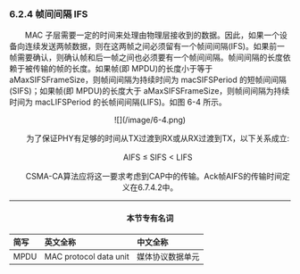 ### 6.2.4 帧间间隔 IFS
　　MAC 子层需要一定的时间来处理由物理层接收到的数据。因此，如果一个设备向连续发送两帧数据，则在这两帧之间必须留有一个帧间间隔(IFS)。如果前一帧需要确认，则确认帧和后一帧之间也必须要有一个帧间间隔。帧间间隔的长度依赖于被传输的帧的长度。如果帧(即 MPDU)的长度小于等于 aMaxSIFSFrameSize，则帧间间隔为持续时间为 macSIFSPeriod 的短帧间间隔(SIFS)；如果帧(即 MPDU)的长度大于 aMaxSIFSFrameSize，则帧间间隔为持续时间为 macLIFSPeriod 的长帧间间隔(LIFS)。如图 6-4 所示。

<div align=center>![](/image/6-4.png)

　　为了保证PHY有足够的时间从TX过渡到RX或从RX过渡到TX，以下关系成立:
    
　　AIFS ≤ SIFS < LIFS

　　CSMA-CA算法应将这一要求考虑到CAP中的传输。Ack帧AIFS的传输时间定义在6.7.4.2中。



---
#### 本节专有名词

| 简写 | 英文全称 | 中文全称 |
| :--- | :--- | :--- |
| MPDU | MAC protocol data unit | 媒体协议数据单元 |





